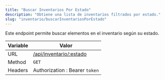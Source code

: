 ```yaml
---
title: "Buscar Inventarios Por Estado"
description: "Obtiene una lista de inventarios filtrados por estado."
slug: "inventario/buscarInventariosPorEstado"
---
```


Este endpoint permite buscar elementos en el inventario según su estado.

| Variable | Valor                                          |
| -------- | ---------------------------------------------- |
| URL      | [/api/inventario/:estado](/api/inventario/:estado) |
| Method   | `GET`                                          |
| Headers  | Authorization : Bearer `token`                 |
